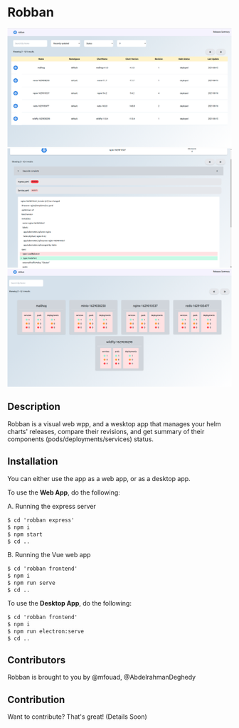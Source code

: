 # Robban

![description image1](/description1.png)
![description image2](/description2.png)
![description image3](/description3.png)

## Description

Robban is a visual web wpp, and a wesktop app that manages your helm charts' releases, compare their revisions, and get summary of their components (pods/deployments/services) status.

## Installation

You can either use the app as a web app, or as a desktop app.

To use the **Web App**, do the following:

A. Running the express server

```
$ cd 'robban express'
$ npm i
$ npm start
$ cd ..
```

B. Running the Vue web app

```
$ cd 'robban frontend'
$ npm i
$ npm run serve
$ cd ..
```

To use the **Desktop App**, do
the following:

```
$ cd 'robban frontend'
$ npm i
$ npm run electron:serve
$ cd ..
```

## Contributors

Robban is brought to you by @mfouad, @AbdelrahmanDeghedy

## Contribution

Want to contribute? That's great! (Details Soon)

